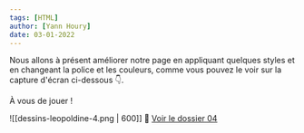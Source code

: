 ```yaml
---
tags: [HTML]
author: [Yann Houry]
date: 03-01-2022
---
```


Nous allons à présent améliorer notre page en appliquant quelques styles et en changeant la police et les couleurs, comme vous pouvez le voir sur la capture d'écran ci-dessous 👇.

À vous de jouer !

![[dessins-leopoldine-4.png | 600]]
📁 [Voir le dossier 04](https://app.box.com/s/wzc7zdwnhmrypn66z5pct2e7uc57aijk)


